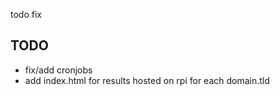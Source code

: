 todo fix

## TODO

- fix/add cronjobs
- add index.html for results hosted on rpi for each domain.tld